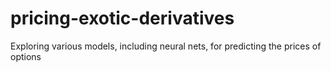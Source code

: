 # pricing-exotic-derivatives
Exploring various models, including neural nets, for predicting the prices of options
